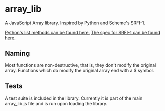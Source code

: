 array_lib
======

A JavaScript Array library.  Inspired by Python and Scheme's SRFI-1.

[Python's list methods can be found here.]()
[The spec for SRFI-1 can be found here.](http://srfi.schemers.org/srfi-1/srfi-1.html)



## Naming ##

Most functions are non-destructive, that is, they don't modify the original array.  Functions which do modify the original array end with a $ symbol.


## Tests ##

A test suite is included in the library. Currently it is part of the main array_lib.js file and is run upon loading the library.
